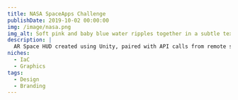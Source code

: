 ```yaml
---
title: NASA SpaceApps Challenge
publishDate: 2019-10-02 00:00:00
img: /image/nasa.png
img_alt: Soft pink and baby blue water ripples together in a subtle texture.
description: |
  AR Space HUD created using Unity, paired with API calls from remote sensors
niches:
  - IaC
  - Graphics
tags:
  - Design
  - Branding
---
```


